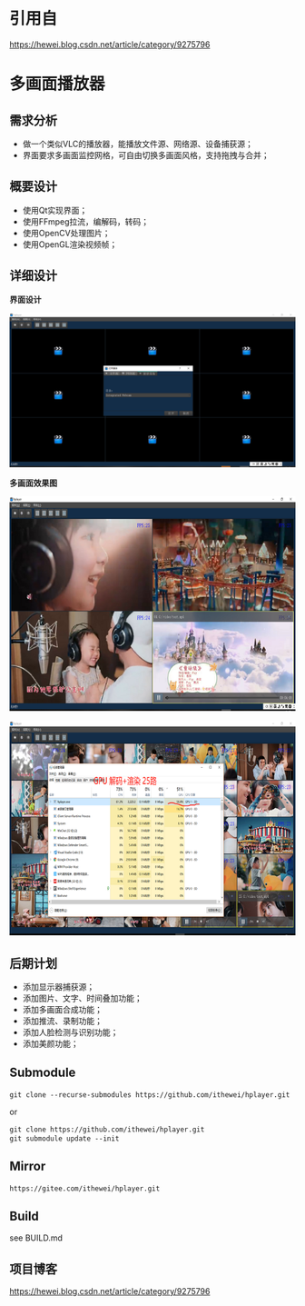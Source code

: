 # 引用自
https://hewei.blog.csdn.net/article/category/9275796
# 多画面播放器

## 需求分析

- 做一个类似VLC的播放器，能播放文件源、网络源、设备捕获源；
- 界面要求多画面监控网格，可自由切换多画面风格，支持拖拽与合并；

## 概要设计

- 使用Qt实现界面；
- 使用FFmpeg拉流，编解码，转码；
- 使用OpenCV处理图片；
- 使用OpenGL渲染视频帧；

## 详细设计

**界面设计**

![](hplayer.png)

**多画面效果图**

![](hplayer4.png)

![](hplayer25.png)

## 后期计划

- 添加显示器捕获源；
- 添加图片、文字、时间叠加功能；
- 添加多画面合成功能；
- 添加推流、录制功能；
- 添加人脸检测与识别功能；
- 添加美颜功能；

## Submodule
```
git clone --recurse-submodules https://github.com/ithewei/hplayer.git
```
or
```
git clone https://github.com/ithewei/hplayer.git
git submodule update --init
```

## Mirror
```
https://gitee.com/ithewei/hplayer.git
```

## Build

see BUILD.md

## 项目博客

https://hewei.blog.csdn.net/article/category/9275796
